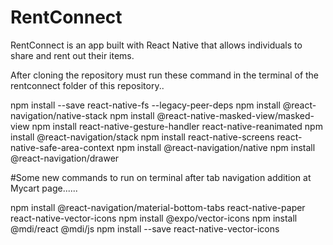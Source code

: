 # RentConnect
RentConnect is an app built with React Native that allows individuals to share and rent out their items.

After cloning the repository must run these command in the terminal of the rentconnect folder of this repository..

npm install --save react-native-fs --legacy-peer-deps
npm install @react-navigation/native-stack
npm install @react-native-masked-view/masked-view
npm install react-native-gesture-handler react-native-reanimated
npm install @react-navigation/stack
npm install react-native-screens react-native-safe-area-context
npm install @react-navigation/native
npm install @react-navigation/drawer

#Some new commands to run on terminal after tab navigation addition at Mycart page......

npm install @react-navigation/material-bottom-tabs react-native-paper react-native-vector-icons
npm install @expo/vector-icons
npm install @mdi/react @mdi/js
npm install --save react-native-vector-icons
